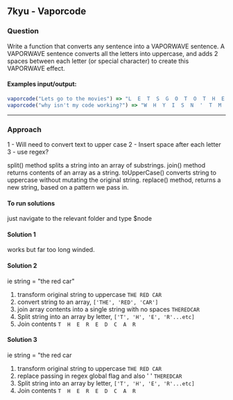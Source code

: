 ## 7kyu - Vaporcode

### Question
Write a function that converts any sentence into a VAPORWAVE sentence. A VAPORWAVE sentence converts all the letters into uppercase, and adds 2 spaces between each letter (or special character) to create this VAPORWAVE effect.

#### Examples input/output:

```js
vaporcode("Lets go to the movies") => "L  E  T  S  G  O  T  O  T  H  E  M  O  V  I  E  S";
vaporcode("why isn't my code working?") => "W  H  Y  I  S  N  '  T  M  Y  C  O  D  E  W  O  R  K  I  N  G";
```

<hr>

### Approach
1 - Will need to convert text to upper case
2 - Insert space after each letter 
3 - use regex?

split() method splits a string into an array of substrings.
join() method returns contents of an array as a string.
toUpperCase() converts string to uppercase without mutating the original string.
replace() method, returns a new string, based on a pattern we pass in.

#### To run solutions
just navigate to the relevant folder and type $node <filename>

#### Solution 1
works but far too long winded. 

#### Solution 2
 ie string = "the red car"

1. transform original string to uppercase `THE RED CAR`
2. convert string to an array, `['THE', 'RED', 'CAR']`
3. join array contents into a single string with no spaces `THEREDCAR`
4. Split string into an array by letter, `['T', 'H', 'E', 'R'...etc]`
5. Join contents  `T  H  E  R  E  D  C  A  R`


#### Solution 3
 ie string = "the red car

1. transform original string to uppercase `THE RED CAR`
2. replace passing in regex global flag and also ' ' `THEREDCAR`
7. Split string into an array by letter, `['T', 'H', 'E', 'R'...etc]`
8. Join contents `T  H  E  R  E  D  C  A  R`

